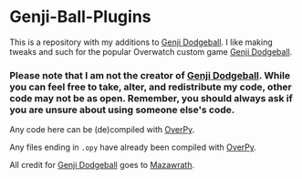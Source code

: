 # Genji-Ball-Plugins
This is a repository with my additions to [Genji Dodgeball](https://github.com/Mazawrath/Overwatch-Genji-Dodgeball).
I like making tweaks and such for the popular Overwatch custom game [Genji Dodgeball](https://github.com/Mazawrath/Overwatch-Genji-Dodgeball).

### **Please note that I am not the creator of [Genji Dodgeball](https://github.com/Mazawrath/Overwatch-Genji-Dodgeball). While you can feel free to take, alter, and redistribute my code, other code may not be as open. Remember, you should always ask if you are unsure about using someone else's code.**

Any code here can be (de)compiled with [OverPy](https://github.com/Zezombye/overpy).

Any files ending in `.opy` have already been compiled with [OverPy](https://github.com/Zezombye/overpy).

All credit for [Genji Dodgeball](https://github.com/Mazawrath/Overwatch-Genji-Dodgeball) goes to [Mazawrath](https://github.com/Mazawrath).
